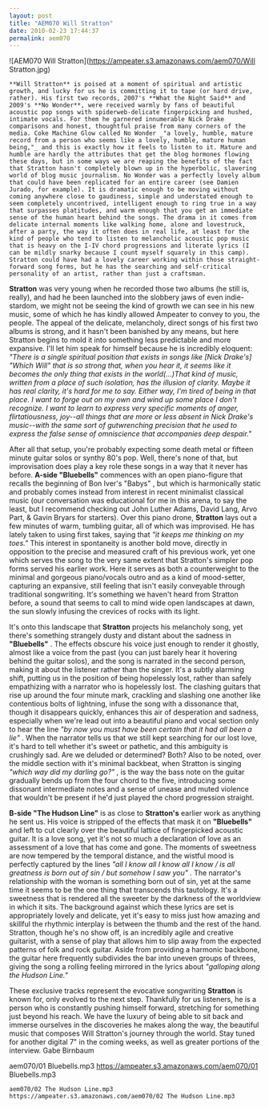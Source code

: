```yaml
---
layout: post
title: "AEM070 Will Stratton"
date: 2010-02-23 17:44:37
permalink: aem070
---
```

![AEM070 Will Stratton](https://ampeater.s3.amazonaws.com/aem070/Will Stratton.jpg)

    **Will Stratton** is poised at a moment of spiritual and artistic growth, and lucky for us he is committing it to tape (or hard drive, rather). His first two records, 2007's **What the Night Said** and 2009's **No Wonder**, were received warmly by fans of beautiful acoustic pop songs with spiderweb-delicate fingerpicking and hushed, intimate vocals. For them he garnered innumerable Nick Drake comparisons and honest, thoughtful praise from many corners of the media. Coke Machine Glow called No Wonder _"a lovely, humble, mature record from a person who seems like a lovely, humble, mature human being,"_ and this is exactly how it feels to listen to it. Mature and humble are hardly the attributes that get the blog hormones flowing these days, but in some ways we are reaping the benefits of the fact that Stratton hasn't completely blown up in the hyperbolic, slavering world of blog music journalism. No Wonder was a perfectly lovely album that could have been replicated for an entire career (see Damien Jurado, for example). It is dramatic enough to be moving without coming anywhere close to gaudiness, simple and understated enough to seem completely uncontrived, intelligent enough to ring true in a way that surpasses platitudes, and warm enough that you get an immediate sense of the human heart behind the songs. The drama in it comes from delicate internal moments like walking home, alone and lovestruck, after a party, the way it often does in real life, at least for the kind of people who tend to listen to melancholic acoustic pop music that is heavy on the I-IV chord progressions and literate lyrics (I can be mildly snarky because I count myself squarely in this camp). Stratton could have had a lovely career working within those straight-forward song forms, but he has the searching and self-critical personality of an artist, rather than just a craftsman.

**Stratton** was very young when he recorded those two albums (he still is, really), and had he been launched into the slobbery jaws of even indie-stardom, we might not be seeing the kind of growth we can see in his new music, some of which he has kindly allowed Ampeater to convey to you, the people. The appeal of the delicate, melancholy, direct songs of his first two albums is strong, and it hasn't been banished by any means, but here Stratton begins to mold it into something less predictable and more expansive. I'll let him speak for himself because he is incredibly eloquent: _"There is a single spiritual position that exists in songs like \[Nick Drake's\] "Which Will" that is so strong that, when you hear it, it seems like it becomes the only thing that exists in the world(...)That kind of music, written from a place of such isolation, has the illusion of clarity. Maybe it has real clarity, it's hard for me to say. Either way, I'm tired of being in that place. I want to forge out on my own and wind up some place I don't recognize. I want to learn to express very specific moments of anger, flirtatiousness, joy--all things that are more or less absent in Nick Drake's music--with the same sort of gutwrenching precision that he used to express the false sense of omniscience that accompanies deep despair."_

After all that setup, you're probably expecting some death metal or fifteen minute guitar solos or synthy 80's pop. Well, there's none of that, but improvisation does play a key role these songs in a way that it never has before. **A-side "Bluebells"** commences with an open piano-figure that recalls the beginning of Bon Iver's "Babys" , but which is harmonically static and probably comes instead from interest in recent minimalist classical music (our conversation was educational for me in this arena, to say the least, but I recommend checking out John Luther Adams, David Lang, Arvo Part, & Gavin Bryars for starters). Over this piano drone, **Stratton** lays out a few minutes of warm, tumbling guitar, all of which was improvised. He has lately taken to using first takes, saying that _"it keeps me thinking on my toes."_ This interest in spontaneity is another bold move, directly in opposition to the precise and measured craft of his previous work, yet one which serves the song to the very same extent that Stratton's simpler pop forms served his earlier work. Here it serves as both a counterweight to the minimal and gorgeous piano/vocals outro and as a kind of mood-setter, capturing an expansive, still feeling that isn't easily conveyable through traditional songwriting. It's something we haven't heard from Stratton before, a sound that seems to call to mind wide open landscapes at dawn, the sun slowly infusing the crevices of rocks with its light.

It's onto this landscape that **Stratton** projects his melancholy song, yet there's something strangely dusty and distant about the sadness in **"Bluebells"** . The effects obscure his voice just enough to render it ghostly, almost like a voice from the past (you can just barely hear it hovering behind the guitar solos), and the song is narrated in the second person, making it about the listener rather than the singer. It's a subtly alarming shift, putting us in the position of being hopelessly lost, rather than safely empathizing with a narrator who is hopelessly lost. The clashing guitars that rise up around the four minute mark, crackling and slashing one another like contentious bolts of lightning, infuse the song with a dissonance that, though it disappears quickly, enhances this air of desperation and sadness, especially when we're lead out into a beautiful piano and vocal section only to hear the line _"by now you must have been certain that it had all been a lie"_ . When the narrator tells us that we still kept searching for our lost love, it's hard to tell whether it's sweet or pathetic, and this ambiguity is crushingly sad. Are we deluded or determined? Both? Also to be noted, over the middle section with it's minimal backbeat, when Stratton is singing _"which way did my darling go?"_ , is the way the bass note on the guitar gradually bends up from the four chord to the five, introducing some dissonant intermediate notes and a sense of unease and muted violence that wouldn't be present if he'd just played the chord progression straight.

**B-side "The Hudson Line"** is as close to **Stratton's** earlier work as anything he sent us. His voice is stripped of the effects that mask it on **"Bluebells"** and left to cut clearly over the beautiful lattice of fingerpicked acoustic guitar. It is a love song, yet it's not so much a declaration of love as an assessment of a love that has come and gone. The moments of sweetness are now tempered by the temporal distance, and the wistful mood is perfectly captured by the lines _"all I know all I know all I know / is all greatness is born out of sin / but somehow I saw you" ._ The narrator's relationship with the woman is something born out of sin, yet at the same time it seems to be the one thing that transcends this tautology. It's a sweetness that is rendered all the sweeter by the darkness of the worldview in which it sits. The background against which these lyrics are set is appropriately lovely and delicate, yet it's easy to miss just how amazing and skillful the rhythmic interplay is between the thumb and the rest of the hand. Stratton, though he's no show off, is an incredibly agile and creative guitarist, with a sense of play that allows him to slip away from the expected patterns of folk and rock guitar. Aside from providing a harmonic backbone, the guitar here frequently subdivides the bar into uneven groups of threes, giving the song a rolling feeling mirrored in the lyrics about _"galloping along the Hudson Line."_

These exclusive tracks represent the evocative songwriting **Stratton** is known for, only evolved to the next step. Thankfully for us listeners, he is a person who is constantly pushing himself forward, stretching for something just beyond his reach. We have the luxury of being able to sit back and immerse ourselves in the discoveries he makes along the way, the beautiful music that composes Will Stratton's journey through the world. Stay tuned for another digital 7" in the coming weeks, as well as greater portions of the interview. Gabe Birnbaum
  
  aem070/01 Bluebells.mp3
    https://ampeater.s3.amazonaws.com/aem070/01 Bluebells.mp3
    
    aem070/02 The Hudson Line.mp3
    https://ampeater.s3.amazonaws.com/aem070/02 The Hudson Line.mp3
    
    